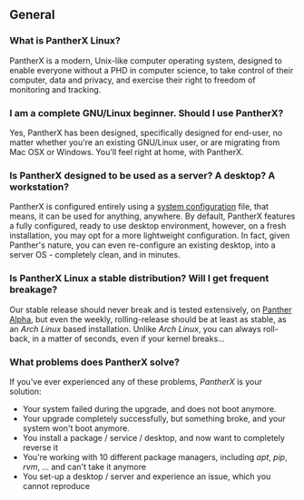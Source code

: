 ---
---

## General

### What is PantherX Linux?

PantherX is a modern, Unix-like  computer operating system, designed to enable everyone without a PHD in computer science, to take control of their computer, data and privacy, and exercise their right to freedom of monitoring and tracking.

### I am a complete GNU/Linux beginner. Should I use PantherX?

Yes, PantherX has been designed, specifically designed for end-user, no matter whether you're an existing GNU/Linux user, or are migrating from Mac OSX or Windows. You'll feel right at home, with PantherX.

### Is PantherX designed to be used as a server? A desktop? A workstation?

PantherX is configured entirely using a [system configuration](/System-configuration/) file, that means, it can be used for anything, anywhere. By default, PantherX features a fully configured, ready to use desktop environment, however, on a fresh installation, you may opt for a more lightweight configuration. In fact, given Panther's nature, you can even re-configure an existing desktop, into a server OS - completely clean, and in minutes.

### Is PantherX Linux a stable distribution? Will I get frequent breakage?

Our stable release should never break and is tested extensively, on [Panther Alpha](/Panther-Alpha/), but even the weekly, rolling-release should be at least as stable, as an _Arch Linux_ based installation. Unlike _Arch Linux_, you can always roll-back, in a matter of seconds, even if your kernel breaks...

### What problems does PantherX solve?

If you've ever experienced any of these problems, _PantherX_ is your solution:

- Your system failed during the upgrade, and does not boot anymore.
- Your upgrade completely successfully, but something broke, and your system won't boot anymore.
- You install a package / service / desktop, and now want to completely reverse it
- You're working with 10 different package managers, including _apt_, _pip_, _rvm_, ... and can't take it anymore
- You set-up a desktop / server and experience an issue, which you cannot reproduce